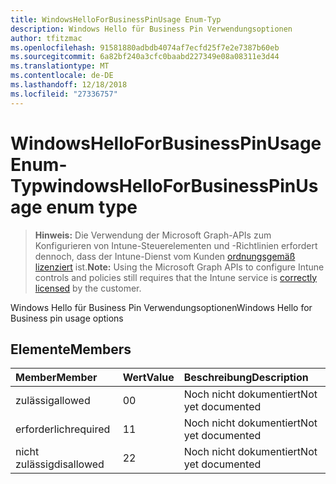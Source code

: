 ```yaml
---
title: WindowsHelloForBusinessPinUsage Enum-Typ
description: Windows Hello für Business Pin Verwendungsoptionen
author: tfitzmac
ms.openlocfilehash: 91581880adbdb4074af7ecfd25f7e2e7387b60eb
ms.sourcegitcommit: 6a82bf240a3cfc0baabd227349e08a08311e3d44
ms.translationtype: MT
ms.contentlocale: de-DE
ms.lasthandoff: 12/18/2018
ms.locfileid: "27336757"
---
```

# <a name="windowshelloforbusinesspinusage-enum-type"></a><span data-ttu-id="a5a62-103">WindowsHelloForBusinessPinUsage Enum-Typ</span><span class="sxs-lookup"><span data-stu-id="a5a62-103">windowsHelloForBusinessPinUsage enum type</span></span>

> <span data-ttu-id="a5a62-104">**Hinweis:** Die Verwendung der Microsoft Graph-APIs zum Konfigurieren von Intune-Steuerelementen und -Richtlinien erfordert dennoch, dass der Intune-Dienst vom Kunden [ordnungsgemäß lizenziert](https://go.microsoft.com/fwlink/?linkid=839381) ist.</span><span class="sxs-lookup"><span data-stu-id="a5a62-104">**Note:** Using the Microsoft Graph APIs to configure Intune controls and policies still requires that the Intune service is [correctly licensed](https://go.microsoft.com/fwlink/?linkid=839381) by the customer.</span></span>

<span data-ttu-id="a5a62-105">Windows Hello für Business Pin Verwendungsoptionen</span><span class="sxs-lookup"><span data-stu-id="a5a62-105">Windows Hello for Business pin usage options</span></span>
## <a name="members"></a><span data-ttu-id="a5a62-106">Elemente</span><span class="sxs-lookup"><span data-stu-id="a5a62-106">Members</span></span>
|<span data-ttu-id="a5a62-107">Member</span><span class="sxs-lookup"><span data-stu-id="a5a62-107">Member</span></span>|<span data-ttu-id="a5a62-108">Wert</span><span class="sxs-lookup"><span data-stu-id="a5a62-108">Value</span></span>|<span data-ttu-id="a5a62-109">Beschreibung</span><span class="sxs-lookup"><span data-stu-id="a5a62-109">Description</span></span>|
|:---|:---|:---|
|<span data-ttu-id="a5a62-110">zulässig</span><span class="sxs-lookup"><span data-stu-id="a5a62-110">allowed</span></span>|<span data-ttu-id="a5a62-111">0</span><span class="sxs-lookup"><span data-stu-id="a5a62-111">0</span></span>|<span data-ttu-id="a5a62-112">Noch nicht dokumentiert</span><span class="sxs-lookup"><span data-stu-id="a5a62-112">Not yet documented</span></span>|
|<span data-ttu-id="a5a62-113">erforderlich</span><span class="sxs-lookup"><span data-stu-id="a5a62-113">required</span></span>|<span data-ttu-id="a5a62-114">1</span><span class="sxs-lookup"><span data-stu-id="a5a62-114">1</span></span>|<span data-ttu-id="a5a62-115">Noch nicht dokumentiert</span><span class="sxs-lookup"><span data-stu-id="a5a62-115">Not yet documented</span></span>|
|<span data-ttu-id="a5a62-116">nicht zulässig</span><span class="sxs-lookup"><span data-stu-id="a5a62-116">disallowed</span></span>|<span data-ttu-id="a5a62-117">2</span><span class="sxs-lookup"><span data-stu-id="a5a62-117">2</span></span>|<span data-ttu-id="a5a62-118">Noch nicht dokumentiert</span><span class="sxs-lookup"><span data-stu-id="a5a62-118">Not yet documented</span></span>|



